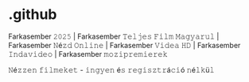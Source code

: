# .github

Farkasember 𝟸𝟶𝟸𝟻 | Farkasember 𝚃𝚎𝚕𝚓𝚎𝚜 𝙵𝚒𝚕𝚖 𝙼𝚊𝚐𝚢𝚊𝚛𝚞𝚕 | Farkasember 𝙽é𝚣𝚍 𝙾𝚗𝚕𝚒𝚗𝚎 | Farkasember 𝚅𝚒𝚍𝚎𝚊 𝙷𝙳 | Farkasember 𝙸𝚗𝚍𝚊𝚟𝚒𝚍𝚎𝚘 | Farkasember 𝚖𝚘𝚣𝚒𝚙𝚛𝚎𝚖𝚒𝚎𝚛𝚎𝚔

𝙽é𝚣𝚣𝚎𝚗 𝚏𝚒𝚕𝚖𝚎𝚔𝚎𝚝 - 𝚒𝚗𝚐𝚢𝚎𝚗 é𝚜 𝚛𝚎𝚐𝚒𝚜𝚣𝚝𝚛á𝚌𝚒ó 𝚗é𝚕𝚔ü𝚕
